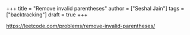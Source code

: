 +++
title = "Remove invalid parentheses"
author = ["Seshal Jain"]
tags = ["backtracking"]
draft = true
+++

<https://leetcode.com/problems/remove-invalid-parentheses/>
